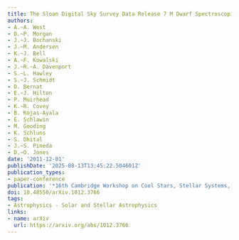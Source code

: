 ```yaml
---
title: The Sloan Digital Sky Survey Data Release 7 M Dwarf Spectroscopic Catalog
authors:
- A.~A. West
- D.~P. Morgan
- J.~J. Bochanski
- J.~M. Andersen
- K.~J. Bell
- A.~F. Kowalski
- J.~R.~A. Davenport
- S.~L. Hawley
- S.~J. Schmidt
- D. Bernat
- E.~J. Hilton
- P. Muirhead
- K.~R. Covey
- B. Rojas-Ayala
- E. Schlawin
- M. Gooding
- K. Schluns
- S. Dhital
- J.~S. Pineda
- D.~O. Jones
date: '2011-12-01'
publishDate: '2025-08-13T13:45:22.504601Z'
publication_types:
- paper-conference
publication: '*16th Cambridge Workshop on Cool Stars, Stellar Systems, and the Sun*'
doi: 10.48550/arXiv.1012.3766
tags:
- Astrophysics - Solar and Stellar Astrophysics
links:
- name: arXiv
  url: https://arxiv.org/abs/1012.3766
---
```

